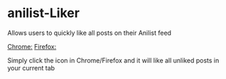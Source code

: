 # anilist-Liker
Allows users to quickly like all posts on their Anilist feed

[Chrome:](https://chrome.google.com/webstore/detail/anilist-liker/mkecceglggaoclfnhlgogoanmnmjelcn?hl=en)
[Firefox:](https://addons.mozilla.org/en-US/firefox/addon/anilist-liker/)

Simply click the icon in Chrome/Firefox and it will like all unliked posts in your current tab
